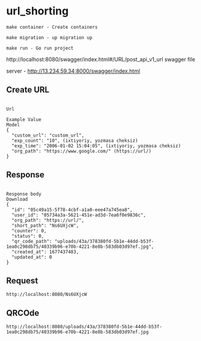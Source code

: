 # url_shorting


`make container - Create containers`

`make migration - up migration up`

`make run - Go run project`


http://localhost:8080/swagger/index.html#/URL/post_api_v1_url swagger file

server - http://13.234.59.34:8000/swagger/index.html


## Create URL 

```
	
Url

Example Value
Model
{
  "custom_url": "custom_url",
  "exp_count": "10", (ixtiyoriy, yozmasa cheksiz)
  "exp_time": "2006-01-02 15:04:05", (ixtiyoriy, yozmasa cheksiz)
  "org_path": "https://www.google.com/" (https://url/)
}

```
## Response
```
	
Response body
Download
{
  "id": "05c49a15-5f78-4cbf-a1a0-eee47a745ea8",
  "user_id": "05734a3a-5621-451e-ad3d-7ea6f0e9836c",
  "org_path": "https://url/",
  "short_path": "Ns6UXjcW",
  "counter": 0,
  "status": 0,
  "qr_code_path": "uploads/43a/378380fd-5b1e-44dd-b53f-1ea0c298db75/40339b96-e70b-4221-8e8b-583db03d97ef.jpg",
  "created_at": 1677437483,
  "updated_at": 0
}
```
## Request
```
http://localhost:8080/Ns6UXjcW
```

## QRCOde
```
http://localhost:8080/uploads/43a/378380fd-5b1e-44dd-b53f-1ea0c298db75/40339b96-e70b-4221-8e8b-583db03d97ef.jpg
```
